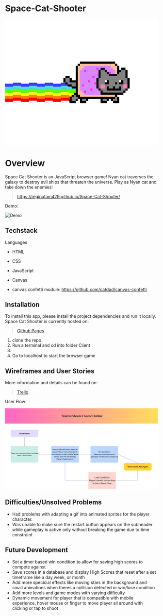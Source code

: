 # Space-Cat-Shooter

![](/images/player.gif)
# Overview

Space Cat Shooter is an JavaScript browser game! Nyan cat traverses the galaxy to destroy evil ships that threaten the universe. Play as Nyan cat and take down the enemies!

> https://reginatam429.github.io/Space-Cat-Shooter/

Demo:

![Demo](/images/examplepreview.gif)

## Techstack

Languages
- HTML
- CSS
- JavaScript 

- Canvas
- canvas confetti module: https://github.com/catdad/canvas-confetti

## Installation
To install this app, please install the project dependencies and run it locally. Space Cat Shooter is currently hosted on: 
> [Github Pages](https://reginatam429.github.io/Space-Cat-Shooter/).

1. clone the repo
2. Run a terminal and cd into folder Client
3. 
4. Go to localhost to start the browser game


## Wireframes and User Stories

More information and details can be found on: 
> [Trello](https://trello.com/b/c5wusxDU/starship-shooter-game).

User Flow:

![User Flow](/images/userflow.png)


## Difficulties/Unsolved Problems
- Had problems with adapting a gif into animated sprites for the player character.
- Was unable to make sure the restart button appears on the subheader while gameplay is active only without breaking the game due to time constraint 

## Future Development

- Set a timer based win condition to allow for saving high scores to compete against
- Save scores in a database and display High Scores that reset after a set timeframe like a day,week, or month
- Add more specicial effects like moving stars in the background and small animations when theres a collision detected or win/lose condition 
- Add more levels and game modes with varying difficulty 
- Dynamic movement for player that is compatible with mobile experience, hover mouse or finger to move player all around with clicking or tap to shoot